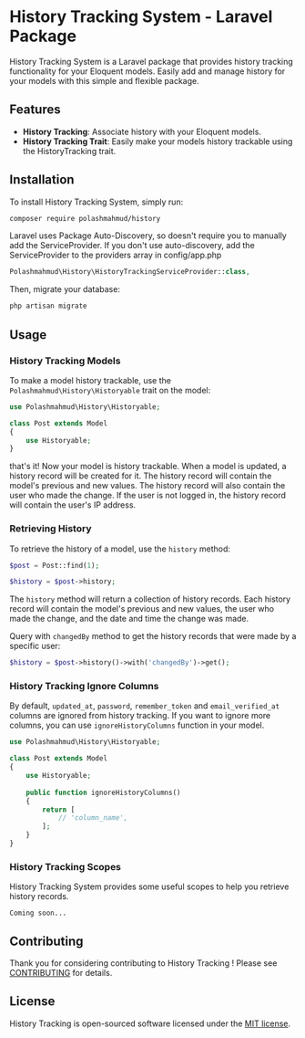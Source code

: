 # History Tracking System - Laravel Package

History Tracking System is a Laravel package that provides history tracking functionality for your Eloquent models.
Easily add and manage history for your models with this simple and flexible package.

## Features

- **History Tracking**: Associate history with your Eloquent models.
- **History Tracking Trait**: Easily make your models history trackable using the HistoryTracking trait.

## Installation

To install History Tracking System, simply run:

```bash
composer require polashmahmud/history
```

Laravel uses Package Auto-Discovery, so doesn't require you to manually add the ServiceProvider.
If you don't use auto-discovery, add the ServiceProvider to the providers array in config/app.php

```php
Polashmahmud\History\HistoryTrackingServiceProvider::class,
```

Then, migrate your database:

```bash
php artisan migrate
```

## Usage

### History Tracking Models

To make a model history trackable, use the `Polashmahmud\History\Historyable` trait on the model:

```php
use Polashmahmud\History\Historyable;

class Post extends Model
{
    use Historyable;
}
```

that's it! Now your model is history trackable. When a model is updated, a history record will be created for it. The
history record will contain the model's previous and new values. The history record will also contain the user who made
the change. If the user is not logged in, the history record will contain the user's IP address.

### Retrieving History

To retrieve the history of a model, use the `history` method:

```php
$post = Post::find(1);

$history = $post->history;
```

The `history` method will return a collection of history records. Each history record will contain the model's previous
and new values, the user who made the change, and the date and time the change was made.

Query with `changedBy` method to get the history records that were made by a specific user:

```php
$history = $post->history()->with('changedBy')->get();
```

### History Tracking Ignore Columns

By default, `updated_at`, `password`, `remember_token` and `email_verified_at` columns are ignored from history
tracking. If you want to ignore more columns, you can use `ignoreHistoryColumns` function in your model.

```php
use Polashmahmud\History\Historyable;

class Post extends Model
{
    use Historyable;
    
    public function ignoreHistoryColumns()
    {
        return [
            // 'column_name',
        ];
    }
}
```

### History Tracking Scopes

History Tracking System provides some useful scopes to help you retrieve history records.

`Coming soon...`

## Contributing

Thank you for considering contributing to History Tracking ! Please see [CONTRIBUTING](CONTRIBUTING.md) for details.

## License

History Tracking is open-sourced software licensed under the [MIT license](LICENSE.md).





